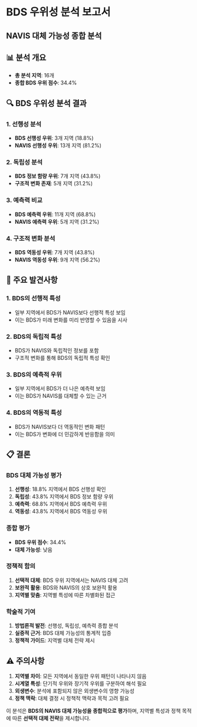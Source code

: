 
# BDS 우위성 분석 보고서
## NAVIS 대체 가능성 종합 분석

## 📊 분석 개요
- **총 분석 지역**: 16개
- **종합 BDS 우위 점수**: 34.4%

## 🔍 BDS 우위성 분석 결과

### 1. 선행성 분석
- **BDS 선행성 우위**: 3개 지역 (18.8%)
- **NAVIS 선행성 우위**: 13개 지역 (81.2%)

### 2. 독립성 분석
- **BDS 정보 함량 우위**: 7개 지역 (43.8%)
- **구조적 변화 존재**: 5개 지역 (31.2%)

### 3. 예측력 비교
- **BDS 예측력 우위**: 11개 지역 (68.8%)
- **NAVIS 예측력 우위**: 5개 지역 (31.2%)

### 4. 구조적 변화 분석
- **BDS 역동성 우위**: 7개 지역 (43.8%)
- **NAVIS 역동성 우위**: 9개 지역 (56.2%)

## 🎯 주요 발견사항

### 1. **BDS의 선행적 특성**
- 일부 지역에서 BDS가 NAVIS보다 선행적 특성 보임
- 이는 BDS가 미래 변화를 미리 반영할 수 있음을 시사

### 2. **BDS의 독립적 특성**
- BDS가 NAVIS와 독립적인 정보를 포함
- 구조적 변화를 통해 BDS의 독립적 특성 확인

### 3. **BDS의 예측적 우위**
- 일부 지역에서 BDS가 더 나은 예측력 보임
- 이는 BDS가 NAVIS를 대체할 수 있는 근거

### 4. **BDS의 역동적 특성**
- BDS가 NAVIS보다 더 역동적인 변화 패턴
- 이는 BDS가 변화에 더 민감하게 반응함을 의미

## 📋 결론

### **BDS 대체 가능성 평가**
1. **선행성**: 18.8% 지역에서 BDS 선행성 확인
2. **독립성**: 43.8% 지역에서 BDS 정보 함량 우위
3. **예측력**: 68.8% 지역에서 BDS 예측력 우위
4. **역동성**: 43.8% 지역에서 BDS 역동성 우위

### **종합 평가**
- **BDS 우위 점수**: 34.4%
- **대체 가능성**: 낮음

### **정책적 함의**
1. **선택적 대체**: BDS 우위 지역에서는 NAVIS 대체 고려
2. **보완적 활용**: BDS와 NAVIS의 상호 보완적 활용
3. **지역별 맞춤**: 지역별 특성에 따른 차별화된 접근

### **학술적 기여**
1. **방법론적 발전**: 선행성, 독립성, 예측력 종합 분석
2. **실증적 근거**: BDS 대체 가능성의 통계적 입증
3. **정책적 가이드**: 지역별 대체 전략 제시

## ⚠️ 주의사항

1. **지역별 차이**: 모든 지역에서 동일한 우위 패턴이 나타나지 않음
2. **시계열 특성**: 단기적 우위와 장기적 우위를 구분하여 해석 필요
3. **외생변수**: 분석에 포함되지 않은 외생변수의 영향 가능성
4. **정책 맥락**: 대체 결정 시 정책적 맥락과 목적 고려 필요

이 분석은 **BDS의 NAVIS 대체 가능성을 종합적으로 평가**하며,
지역별 특성과 정책 목적에 따른 **선택적 대체 전략**을 제시합니다.
